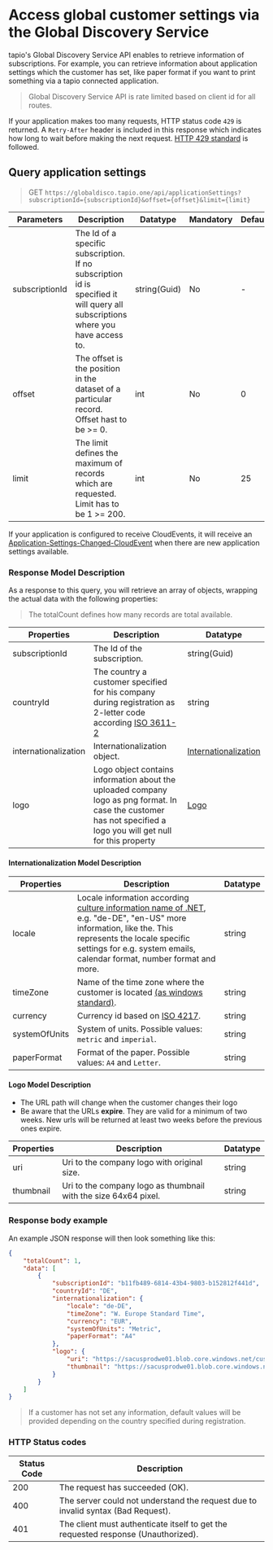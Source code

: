 
# Access global customer settings via the Global Discovery Service

tapio's Global Discovery Service API enables to retrieve information of subscriptions. For example, you can retrieve information about application settings which the customer has set, like paper format if you want to print something via a tapio connected application.

> Global Discovery Service API is rate limited based on client id for all routes.

If your application makes too many requests, HTTP status code `429` is returned. A `Retry-After` header is included in this response which indicates how long to wait before making the next request. [HTTP 429 standard](https://datatracker.ietf.org/doc/html/rfc6585#section-4) is followed.

## Query application settings

> GET `https://globaldisco.tapio.one/api/applicationSettings?subscriptionId={subscriptionId}&offset={offset}&limit={limit}`

| Parameters     | Description                                                                                                                     | Datatype     | Mandatory | Default |
| -------------- | ------------------------------------------------------------------------------------------------------------------------------- | ------------ | --------- | ------- |
| subscriptionId | The Id of a specific subscription. If no subscription id is specified it will query all subscriptions where you have access to. | string(Guid) | No        | -       |
| offset         | The offset is the position in the dataset of a particular record. Offset hast to be >= 0.                                       | int          | No        | 0       |
| limit          | The limit defines the maximum of records which are requested. Limit has to be 1 >= 200.                                         | int          | No        | 25      |

If your application is configured to receive CloudEvents, it will receive an [Application-Settings-Changed-CloudEvent](./CloudEvents#application-settings-updated-event) when there are new application settings available.

### Response Model Description

As a response to this query, you will retrieve an array of objects, wrapping the actual data with the following properties:
> The totalCount defines how many records are total available.

| Properties           | Description                                                                                                                                                       | Datatype                                                        |
| -------------------- | ----------------------------------------------------------------------------------------------------------------------------------------------------------------- | --------------------------------------------------------------- |
| subscriptionId       | The Id of the subscription.                                                                                                                                       | string(Guid)                                                    |
| countryId            | The country a customer specified for his company during registration as 2-letter code according [ISO 3611-2](https://en.wikipedia.org/wiki/ISO_3166-1_alpha-2)    | string                                                          |
| internationalization | Internationalization object.                                                                                                                                      | [Internationalization](#internationalization-model-description) |
| logo                 | Logo object contains information about the uploaded company logo as png format. In case the customer has not specified a logo you will get null for this property | [Logo](#logo-model-description)                                 |

#### Internationalization Model Description

| Properties    | Description                                                                                                                                                                                                                                                                                                                 | Datatype |
| ------------- | --------------------------------------------------------------------------------------------------------------------------------------------------------------------------------------------------------------------------------------------------------------------------------------------------------------------------- | -------- |
| locale        | Locale information according [culture information name of .NET](https://docs.microsoft.com/en-us/dotnet/api/system.globalization.cultureinfo?view=net-5.0), e.g. "de-DE", "en-US" more information, like the. This represents the locale specific settings for e.g. system emails, calendar format, number format and more. | string   |
| timeZone      | Name of the time zone where the customer is located [(as windows standard)](https://docs.microsoft.com/en-us/windows-hardware/manufacture/desktop/default-time-zones).                                                                                                                                                      | string   |
| currency      | Currency id based on [ISO 4217](https://en.wikipedia.org/wiki/ISO_4217).                                                                                                                                                                                                                                                    | string   |
| systemOfUnits | System of units. Possible values: `metric` and `imperial`.                                                                                                                                                                                                                                                                  | string   |
| paperFormat   | Format of the paper. Possible values: `A4` and `Letter`.                                                                                                                                                                                                                                                                    | string   |

#### Logo Model Description

- The URL path will change when the customer changes their logo
- Be aware that the URLs **expire**. They are valid for a minimum of two weeks. New urls will be returned at least two weeks before the previous ones expire.

| Properties | Description                                                     | Datatype |
| ---------- | --------------------------------------------------------------- | -------- |
| uri        | Uri to the company logo with original size.                     | string   |
| thumbnail  | Uri to the company logo as thumbnail with the size 64x64 pixel. | string   |

### Response body example

An example JSON response will then look something like this:

``` json
{
    "totalCount": 1,
    "data": [
        {
            "subscriptionId": "b11fb489-6814-43b4-9803-b152812f441d",
            "countryId": "DE",
            "internationalization": {
                "locale": "de-DE",
                "timeZone": "W. Europe Standard Time",
                "currency": "EUR",
                "systemOfUnits": "Metric",
                "paperFormat": "A4"
            },
            "logo": {
                "uri": "https://sacusprodwe01.blob.core.windows.net/customerlogos/b11fb489-6814-43b4-9803-b152812f441d%2F1ef6cb32-379e-442f-8dc4-874bcc6de967?sv=2020-04-08&st=2021-02-28T00%3A00%3A00Z&se=2021-04-03T00%3A00%3A00Z&sr=b&sp=r&sig=Xs%2Fx%2FmNLEvsSDpc2r6NN0HCxEDfLUTnA0RakbPlepH8%3D",
                "thumbnail": "https://sacusprodwe01.blob.core.windows.net/customerlogos/b11fb489-6814-43b4-9803-b152812f441d%2F1ef6cb32-379e-442f-8dc4-874bcc6de967_thumbnail?sv=2020-04-08&st=2021-02-28T00%3A00%3A00Z&se=2021-04-03T00%3A00%3A00Z&sr=b&sp=r&sig=dBpjFoP1Kt%2F5PYBnOx%2Fok1VUD02h8yxdGa7a5tTvEKY%3D"
            }
        }
    ]
}
```

> If a customer has not set any information, default values will be provided depending on the country specified during registration.

### HTTP Status codes

| Status Code | Description                                                                       |
| ----------- | --------------------------------------------------------------------------------- |
| 200         | The request has succeeded (OK).                                                   |
| 400         | The server could not understand the request due to invalid syntax (Bad Request).  |
| 401         | The client must authenticate itself to get the requested response (Unauthorized). |

